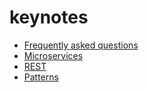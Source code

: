 # keynotes
- [Frequently asked questions](frequently-asked-questions.md#frequently-asked-questions)
- [Microservices](microservices.md#microservices)
- [REST](REST.md#REST)
- [Patterns](patterns.md#patterns)